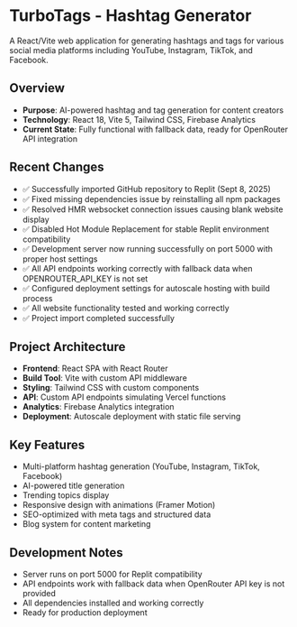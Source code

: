 # TurboTags - Hashtag Generator

A React/Vite web application for generating hashtags and tags for various social media platforms including YouTube, Instagram, TikTok, and Facebook.

## Overview
- **Purpose**: AI-powered hashtag and tag generation for content creators
- **Technology**: React 18, Vite 5, Tailwind CSS, Firebase Analytics
- **Current State**: Fully functional with fallback data, ready for OpenRouter API integration

## Recent Changes
- ✅ Successfully imported GitHub repository to Replit (Sept 8, 2025)
- ✅ Fixed missing dependencies issue by reinstalling all npm packages
- ✅ Resolved HMR websocket connection issues causing blank website display
- ✅ Disabled Hot Module Replacement for stable Replit environment compatibility
- ✅ Development server now running successfully on port 5000 with proper host settings
- ✅ All API endpoints working correctly with fallback data when OPENROUTER_API_KEY is not set
- ✅ Configured deployment settings for autoscale hosting with build process
- ✅ All website functionality tested and working correctly
- ✅ Project import completed successfully

## Project Architecture
- **Frontend**: React SPA with React Router
- **Build Tool**: Vite with custom API middleware
- **Styling**: Tailwind CSS with custom components
- **API**: Custom API endpoints simulating Vercel functions
- **Analytics**: Firebase Analytics integration
- **Deployment**: Autoscale deployment with static file serving

## Key Features
- Multi-platform hashtag generation (YouTube, Instagram, TikTok, Facebook)
- AI-powered title generation
- Trending topics display
- Responsive design with animations (Framer Motion)
- SEO-optimized with meta tags and structured data
- Blog system for content marketing

## Development Notes
- Server runs on port 5000 for Replit compatibility
- API endpoints work with fallback data when OpenRouter API key is not provided
- All dependencies installed and working correctly
- Ready for production deployment
